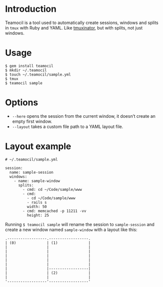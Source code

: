 # Introduction

Teamocil is a tool used to automatically create sessions, windows and splits in `tmux` with Ruby and YAML. Like [tmuxinator](https://github.com/aziz/tmuxinator), but with splits, not just windows.

# Usage

    $ gem install teamocil
    $ mkdir ~/.teamocil
    $ touch ~/.teamocil/sample.yml
    $ tmux
    $ teamocil sample

# Options

* `--here` opens the session from the current window, it doesn’t create an empty first window.
* `--layout` takes a custom file path to a YAML layout file.

# Layout example

    # ~/.teamocil/sample.yml

    session:
      name: sample-session
      windows:
        - name: sample-window
          splits:
            - cmd: cd ~/Code/sample/www
            - cmd:
              - cd ~/Code/sample/www
              - rails s
              width: 50
            - cmd: memcached -p 11211 -vv
              height: 25

Running `$ teamocil sample` will rename the session to `sample-session` and create a new window named `sample-window` with a layout like this:

    .------------------.------------------.
    | (0)              | (1)              |
    |                  |                  |
    |                  |                  |
    |                  |                  |
    |                  |                  |
    |                  |                  |
    |                  |------------------|
    |                  | (2)              |
    |                  |                  |
    '------------------'------------------'
